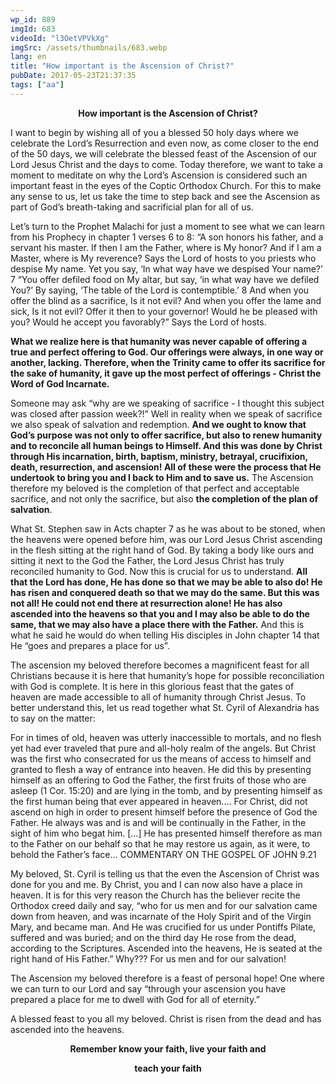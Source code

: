 ```yaml
---
wp_id: 889
imgId: 683
videoId: "l3OetVPVkXg"
imgSrc: /assets/thumbnails/683.webp
lang: en
title: "How important is the Ascension of Christ?"
pubDate: 2017-05-23T21:37:35
tags: ["aa"]
---
```


<p style="text-align: center;"><strong>How important is the Ascension of Christ?</strong></p>
<p>I want to begin by wishing all of you a blessed 50 holy days where we celebrate the Lord’s Resurrection and even now, as come closer to the end of the 50 days, we will celebrate the blessed feast of the Ascension of our Lord Jesus Christ and the days to come. Today therefore, we want to take a moment to meditate on why the Lord’s Ascension is considered such an important feast in the eyes of the Coptic Orthodox Church. For this to make any sense to us, let us take the time to step back and see the Ascension as part of God’s breath-taking and sacrificial plan for all of us.</p>
<p>Let’s turn to the Prophet Malachi for just a moment to see what we can learn from his Prophecy in chapter 1 verses 6 to 8: “A son honors his father, and a servant his master. If then I am the Father, where is My honor? And if I am a Master, where is My reverence? Says the Lord of hosts to you priests who despise My name. Yet you say, ‘In what way have we despised Your name?’ 7 “You offer defiled food on My altar, but say, ‘in what way have we defiled You?’ By saying, ‘The table of the Lord is contemptible.’ 8 And when you offer the blind as a sacrifice, Is it not evil? And when you offer the lame and sick, Is it not evil? Offer it then to your governor! Would he be pleased with you? Would he accept you favorably?” Says the Lord of hosts.</p>
<p><strong>What we realize here is that humanity was never capable of offering a true and perfect offering to God. Our offerings were always, in one way or another, lacking. Therefore, when the Trinity came to offer its sacrifice for the sake of humanity, it gave up the most perfect of offerings - Christ the Word of God Incarnate. </strong></p>
<p>Someone may ask “why are we speaking of sacrifice - I thought this subject was closed after passion week?!” Well in reality when we speak of sacrifice we also speak of salvation and redemption. <strong>And we ought to know that God’s purpose was not only to offer sacrifice, but also to renew humanity and to reconcile all human beings to Himself. And this was done by Christ through His incarnation, birth, baptism, ministry, betrayal, crucifixion, death, resurrection, and ascension! All of these were the process that He undertook to bring you and I back to Him and to save us.</strong> The Ascension therefore my beloved is the completion of that perfect and acceptable sacrifice, and not only the sacrifice, but also <strong>the completion of the plan of salvation</strong>.</p>
<p>What St. Stephen saw in Acts chapter 7 as he was about to be stoned, when the heavens were opened before him, was our Lord Jesus Christ ascending in the flesh sitting at the right hand of God. By taking a body like ours and sitting it next to the God the Father, the Lord Jesus Christ has truly reconciled humanity to God. Now this is crucial for us to understand. <strong>All that the Lord has done, He has done so that we may be able to also do! He has risen and conquered death so that we may do the same. But this was not all! He could not end there at resurrection alone! He has also ascended into the heavens so that you and I may also be able to do the same, that we may also have a place there with the Father.</strong> And this is what he said he would do when telling His disciples in John chapter 14 that He “goes and prepares a place for us”.</p>
<p>The ascension my beloved therefore becomes a magnificent feast for all Christians because it is here that humanity’s hope for possible reconciliation with God is complete. It is here in this glorious feast that the gates of heaven are made accessible to all of humanity through Christ Jesus. To better understand this, let us read together what St. Cyril of Alexandria has to say on the matter:</p>
<p>For in times of old, heaven was utterly inaccessible to mortals, and no flesh yet had ever traveled that pure and all-holy realm of the angels. But Christ was the first who consecrated for us the means of access to himself and granted to flesh a way of entrance into heaven. He did this by presenting himself as an offering to God the Father, the first fruits of those who are asleep (1 Cor. 15:20) and are lying in the tomb, and by presenting himself as the first human being that ever appeared in heaven.… For Christ, did not ascend on high in order to present himself before the presence of God the Father. He always was and is and will be continually in the Father, in the sight of him who begat him. […] He has presented himself therefore as man to the Father on our behalf so that he may restore us again, as it were, to behold the Father’s face… COMMENTARY ON THE GOSPEL OF JOHN 9.21</p>
<p>My beloved, St. Cyril is telling us that the even the Ascension of Christ was done for you and me. By Christ, you and I can now also have a place in heaven. It is for this very reason the Church has the believer recite the Orthodox creed daily and say, “who for us men and for our salvation came down from heaven, and was incarnate of the Holy Spirit and of the Virgin Mary, and became man. And He was crucified for us under Pontiffs Pilate, suffered and was buried; and on the third day He rose from the dead, according to the Scriptures. Ascended into the heavens, He is seated at the right hand of His Father.” Why??? For us men and for our salvation!</p>
<p>The Ascension my beloved therefore is a feast of personal hope! One where we can turn to our Lord and say “through your ascension you have prepared a place for me to dwell with God for all of eternity.”</p>
<p>A blessed feast to you all my beloved. Christ is risen from the dead and has ascended into the heavens.</p>
<p style="text-align: center;"><strong>Remember know your faith, live your faith and</strong></p>
<p style="text-align: center;"><strong> teach your faith</strong></p>
